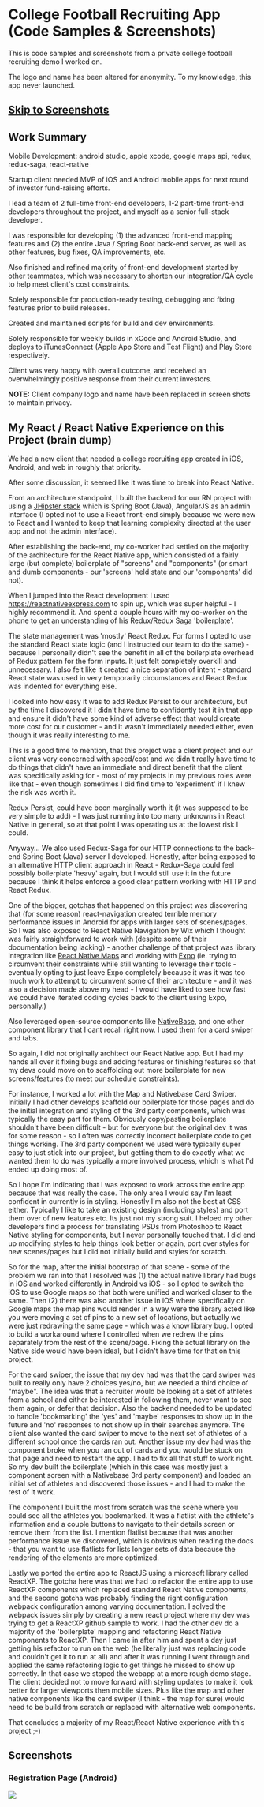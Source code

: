 # College Football Recruiting App (Code Samples & Screenshots)
This is code samples and screenshots from a private college football recruiting demo I worked on. 

The logo and name has been altered for anonymity. To my knowledge, this app never launched.

## [Skip to Screenshots](/#Screenshots)

## Work Summary

Mobile Development: android studio, apple xcode, google maps api, redux, redux-saga, react-native

Startup client needed MVP of iOS and Android mobile apps for next round of investor fund-raising efforts.

I lead a team of 2 full-time front-end developers, 1-2 part-time front-end developers throughout the project, and myself as a senior full-stack developer.

I was responsible for developing (1) the advanced front-end mapping features and (2) the entire Java / Spring Boot back-end server, as well as other features, bug fixes, QA improvements, etc.

Also finished and refined majority of front-end development started by other teammates, which was necessary to shorten our integration/QA cycle to help meet client's cost constraints.

Solely responsible for production-ready testing, debugging and fixing features prior to build releases. 

Created and maintained scripts for build and dev environments. 

Solely responsible for weekly builds in xCode and Android Studio, and deploys to iTunesConnect (Apple App Store and Test Flight) and Play Store respectively.

Client was very happy with overall outcome, and received an overwhelmingly positive response from their current investors.

**NOTE:** Client company logo and name have been replaced in screen shots to maintain privacy. 

## My React / React Native Experience on this Project (brain dump)

We had a new client that needed a college recruiting app created in iOS, Android, and web in roughly that priority.

After some discussion, it seemed like it was time to break into React Native.

From an architecture standpoint, I built the backend for our RN project with using a [JHipster stack](https://www.jhipster.tech/) which is Spring Boot (Java), AngularJS as an admin interface (I opted not to use a React front-end simply because we were new to React and I wanted to keep that learning complexity directed at the user app and not the admin interface).

After establishing the back-end, my co-worker had settled on the majority of the architecture for the React Native app, which consisted of a fairly large (but complete) boilerplate of "screens" and "components" (or smart and dumb components - our 'screens' held state and our 'components' did not).

When I jumped into the React development I used https://reactnativeexpress.com to spin up, which was super helpful - I highly recommend it. And spent a couple hours with my co-worker on the phone to get an understanding of his Redux/Redux Saga 'boilerplate'.

The state management was 'mostly' React Redux. For forms I opted to use the standard React state logic (and I instructed our team to do the same) - because I personally didn't see the benefit in all of the boilerplate overhead of Redux pattern for the form inputs. It just felt completely overkill and unnecessary. I also felt like it created a nice separation of intent - standard React state was used in very temporarily circumstances and React Redux was indented for everything else.

I looked into how easy it was to add Redux Persist to our architecture, but by the time I discovered it I didn't have time to confidently test it in that app and ensure it didn't have some kind of adverse effect that would create more cost for our customer - and it wasn't immediately needed either, even though it was really interesting to me.

This is a good time to mention, that this project was a client project and our client was very concerned with speed/cost and we didn't really have time to do things that didn't have an immediate and direct benefit that the client was specifically asking for - most of my projects in my previous roles were like that - even though sometimes I did find time to 'experiment' if I knew the risk was worth it. 

Redux Persist, could have been marginally worth it (it was supposed to be very simple to add) - I was just running into too many unknowns in React Native in general, so at that point I was operating us at the lowest risk I could.

Anyway... We also used Redux-Saga for our HTTP connections to the back-end Spring Boot (Java) server I developed. Honestly, after being exposed to an alternative HTTP client approach in React - Redux-Saga could feel possibly boilerplate 'heavy' again, but I would still use it in the future because I think it helps enforce a good clear pattern working with HTTP and React Redux.

One of the bigger, gotchas that happened on this project was discovering that (for some reason) react-navigation created terrible memory performance issues in Android for apps with larger sets of scenes/pages. So I was also exposed to React Native Navigation by Wix which I thought was fairly straightforward to work with (despite some of their documentation being lacking) - another challenge of that project was library integration like [React Native Maps](https://github.com/react-native-community/react-native-maps) and working with [Expo](https://Expo.io) (ie. trying to circumvent their constraints while still wanting to leverage their tools - eventually opting to just leave Expo completely because it was it was too much work to attempt to circumvent some of their architecture - and it was also a decision made above my head - I would have liked to see how fast we could have iterated coding cycles back to the client using Expo, personally.)

Also leveraged open-source components like [NativeBase](https://nativebase.io/), and one other component library that I cant recall right now. I used them for a card swiper and tabs.

So again, I did not originally architect our React Native app. But I had my hands all over it fixing bugs and adding features or finishing features so that my devs could move on to scaffolding out more boilerplate for new screens/features (to meet our schedule constraints).

For instance, I worked a lot with the Map and Nativebase Card Swiper. Initially I had other develops scaffold our boilerplate for those pages and do the initial integration and styling of the 3rd party components, which was typically the easy part for them. Obviously copy/pasting boilerplate shouldn't have been difficult - but for everyone but the original dev it was for some reason - so I often was correctly incorrect boilerplate code to get things working. The 3rd party component we used were typically super easy to just stick into our project, but getting them to do exactly what we wanted them to do was typically a more involved process, which is what I'd ended up doing most of.

So I hope I'm indicating that I was exposed to work across the entire app because that was really the case. The only area I would say I'm least confident in currently is in styling. Honestly I'm also not the best at CSS either. Typically I like to take an existing design (including styles) and port them over of new features etc. Its just not my strong suit. I helped my other developers find a process for translating PSDs from Photoshop to React Native styling for components, but I never personally touched that. I did end up modifying styles to help things look better or again, port over styles for new scenes/pages but I did not initially build and styles for scratch.

So for the map, after the initial bootstrap of that scene - some of the problem we ran into that I resolved was (1) the actual native library had bugs in iOS and worked differently in Android vs iOS - so I opted to switch the iOS to use Google maps so that both were unified and worked closer to the same. Then (2) there was also another issue in iOS where specifically on Google maps the map pins would render in a way were the library acted like you were moving a set of pins to a new set of locations, but actually we were just redrawing the same page - which was a know library bug. I opted to build a workaround where I controlled when we redrew the pins separately from the rest of the scene/page. Fixing the actual library on the Native side would have been ideal, but I didn't have time for that on this project.

For the card swiper, the issue that my dev had was that the card swiper was built to really only have 2 choices yes/no, but we needed a third choice of "maybe". The idea was that a recruiter would be looking at a set of athletes from a school and either be interested in following them, never want to see them again, or defer that decision. Also the backend needed to be updated to handle 'bookmarking' the 'yes' and 'maybe' responses to show up in the future and 'no' responses to not show up in their searches anymore. The client also wanted the card swiper to move to the next set of athletes of a different school once the cards ran out. Another issue my dev had was the component broke when you ran out of cards and you would be stuck on that page and need to restart the app. I had to fix all that stuff to work right. So my dev built the boilerplate (which in this case was mostly just a component screen with a Nativebase 3rd party component) and loaded an initial set of athletes and discovered those issues - and I had to make the rest of it work.

The component I built the most from scratch was the scene where you could see all the athletes you bookmarked. It was a flatlist with the athlete's information and a couple buttons to navigate to their details screen or remove them from the list. I mention flatlist because that was another performance issue we discovered, which is obvious when reading the docs - that you want to use flatlists for lists longer sets of data because the rendering of the elements are more optimized.

Lastly we ported the entire app to ReactJS using a microsoft library called ReactXP. The gotcha here was that we had to refactor the entire app to use ReactXP components which replaced standard React Native components, and the second gotcha was probably finding the right configuration webpack configuration among varying documentation. I solved the webpack issues simply by creating a new react project where my dev was trying to get a ReactXP github sample to work. I had the other dev do a majority of the 'boilerplate' mapping and refactoring React Native components to ReactXP. Then I came in after him and spent a day just getting his refactor to run on the web (he literally just was replacing code and couldn't get it to run at all) and after it was running I went through and applied the same refactoring logic to get things he missed to show up correctly. In that case we stoped the webapp at a more rough demo stage. The client decided not to move forward with styling updates to make it look better for larger viewports then mobile sizes. Plus like the map and other native components like the card swiper (I think - the map for sure) would need to be build from scratch or replaced with alternative web components.

That concludes a majority of my React/React Native experience with this project ;-)

## Screenshots

### Registration Page (Android)
![](https://bretroyster.siterubix.com/wp-content/uploads/2019/01/2018-09-26_1405.png?raw=true)
